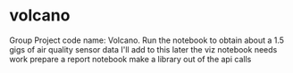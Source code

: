 # volcano
Group Project code name: Volcano. Run the notebook to obtain about a 1.5 gigs of air quality sensor data
I'll add to this later
the viz notebook needs work
prepare a report notebook
make a library out of the api calls
